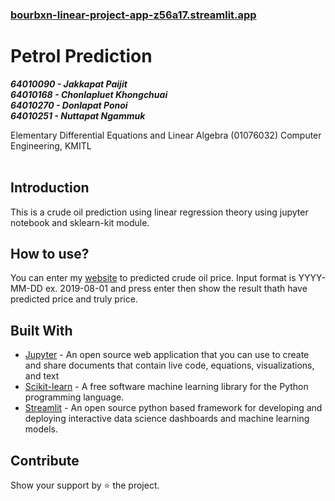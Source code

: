 ### [bourbxn-linear-project-app-z56a17.streamlit.app](https://bourbxn-linear-project-app-z56a17.streamlit.app/)
# Petrol Prediction

***64010090 - Jakkapat Paijit***<br>
***64010168 - Chonlapluet Khongchuai***<br>
***64010270 - Donlapat Ponoi***<br>
***64010251 - Nuttapat Ngammuk***

Elementary Differential Equations and Linear Algebra (01076032) Computer Engineering, KMITL<br><br>


## Introduction
This is a crude oil prediction using linear regression theory using jupyter notebook and sklearn-kit module. 

## How to use?
You can enter my [website](https://bourbxn-linear-project-app-z56a17.streamlit.app/) to predicted crude oil price. Input format is YYYY-MM-DD
ex. 2019-08-01 and press enter then show the result thath have predicted price and truly price.

## Built With
- [Jupyter](https://jupyter.org/) - An open source web application that you can use to create and share documents that contain live code, equations, visualizations, and text
- [Scikit-learn](https://scikit-learn.org/stable/) - A free software machine learning library for the Python programming language.
- [Streamlit](https://streamlit.io/) - An open source python based framework for developing and deploying interactive data science dashboards and machine learning models.

## Contribute
Show your support by ⭐ the project.

